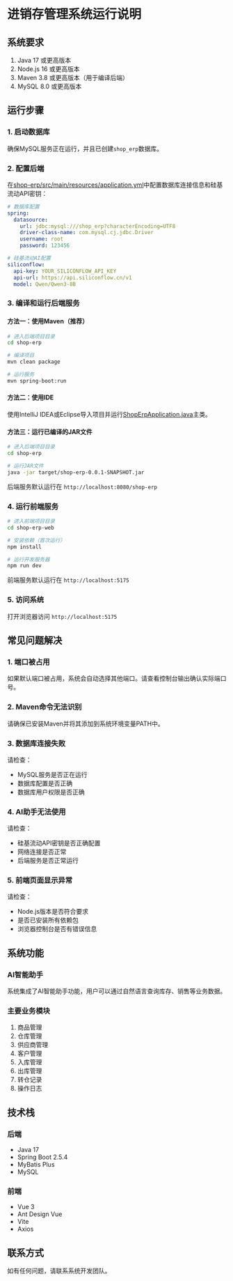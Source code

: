 # 进销存管理系统运行说明

## 系统要求

1. Java 17 或更高版本
2. Node.js 16 或更高版本
3. Maven 3.8 或更高版本（用于编译后端）
4. MySQL 8.0 或更高版本

## 运行步骤

### 1. 启动数据库
确保MySQL服务正在运行，并且已创建`shop_erp`数据库。

### 2. 配置后端
在[shop-erp/src/main/resources/application.yml](file:///c:/Users/25656/Documents/%E4%B8%93%E4%B8%9A%E5%AE%9E%E4%B9%A0%E9%A1%B9%E7%9B%AE%E4%BB%A3%E7%A0%81/%E8%BF%9B%E9%94%80%E5%AD%98%E7%AE%A1%E7%90%86%E7%B3%BB%E7%BB%9Fb24015107%20%E5%BC%A0%E8%90%8C%E8%90%8C/%E8%BF%9B%E9%94%80%E5%AD%98%E7%AE%A1%E7%90%86%E7%B3%BB%E7%BB%9F/%E6%BA%90%E7%A0%81/shop-erp/src/main/resources/application.yml)中配置数据库连接信息和硅基流动API密钥：

```yaml
# 数据库配置
spring:
  datasource:
    url: jdbc:mysql:///shop_erp?characterEncoding=UTF8
    driver-class-name: com.mysql.cj.jdbc.Driver
    username: root
    password: 123456

# 硅基流动AI配置
siliconflow:
  api-key: YOUR_SILICONFLOW_API_KEY
  api-url: https://api.siliconflow.cn/v1
  model: Qwen/Qwen3-8B
```

### 3. 编译和运行后端服务

#### 方法一：使用Maven（推荐）
```bash
# 进入后端项目目录
cd shop-erp

# 编译项目
mvn clean package

# 运行服务
mvn spring-boot:run
```

#### 方法二：使用IDE
使用IntelliJ IDEA或Eclipse导入项目并运行[ShopErpApplication.java](file:///c:/Users/25656/Documents/%E4%B8%93%E4%B8%9A%E5%AE%9E%E4%B9%A0%E9%A1%B9%E7%9B%AE%E4%BB%A3%E7%A0%81/%E8%BF%9B%E9%94%80%E5%AD%98%E7%AE%A1%E7%90%86%E7%B3%BB%E7%BB%9Fb24015107%20%E5%BC%A0%E8%90%8C%E8%90%8C/%E8%BF%9B%E9%94%80%E5%AD%98%E7%AE%A1%E7%90%86%E7%B3%BB%E7%BB%9F/%E6%BA%90%E7%A0%81/shop-erp/src/main/java/com/gs/shop/erp/ShopErpApplication.java)主类。

#### 方法三：运行已编译的JAR文件
```bash
# 进入后端项目目录
cd shop-erp

# 运行JAR文件
java -jar target/shop-erp-0.0.1-SNAPSHOT.jar
```

后端服务默认运行在 `http://localhost:8080/shop-erp`

### 4. 运行前端服务

```bash
# 进入前端项目目录
cd shop-erp-web

# 安装依赖（首次运行）
npm install

# 运行开发服务器
npm run dev
```

前端服务默认运行在 `http://localhost:5175`

### 5. 访问系统
打开浏览器访问 `http://localhost:5175`

## 常见问题解决

### 1. 端口被占用
如果默认端口被占用，系统会自动选择其他端口。请查看控制台输出确认实际端口号。

### 2. Maven命令无法识别
请确保已安装Maven并将其添加到系统环境变量PATH中。

### 3. 数据库连接失败
请检查：
- MySQL服务是否正在运行
- 数据库配置是否正确
- 数据库用户权限是否正确

### 4. AI助手无法使用
请检查：
- 硅基流动API密钥是否正确配置
- 网络连接是否正常
- 后端服务是否正常运行

### 5. 前端页面显示异常
请检查：
- Node.js版本是否符合要求
- 是否已安装所有依赖包
- 浏览器控制台是否有错误信息

## 系统功能

### AI智能助手
系统集成了AI智能助手功能，用户可以通过自然语言查询库存、销售等业务数据。

### 主要业务模块
1. 商品管理
2. 仓库管理
3. 供应商管理
4. 客户管理
5. 入库管理
6. 出库管理
7. 转仓记录
8. 操作日志

## 技术栈

### 后端
- Java 17
- Spring Boot 2.5.4
- MyBatis Plus
- MySQL

### 前端
- Vue 3
- Ant Design Vue
- Vite
- Axios

## 联系方式
如有任何问题，请联系系统开发团队。